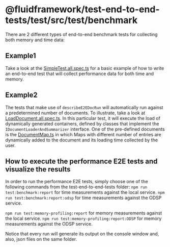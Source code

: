 # @fluidframework/test-end-to-end-tests/test/src/test/benchmark

There are 2 different types of end-to-end benchmark tests for collecting both memory and time data:

## Example1

Take a look at the [SimpleTest.all.spec.ts](src/test/benchmark/SimpleTest.all.spec.ts) for a basic example
of how to write an end-to-end test that will collect performance data for both time and memory.

## Example2

The tests that make use of `describeE2EDocRun` will automatically run against a predetermined number of documents.
To illustrate, take a look at [LoadDocument.all.spec.ts](src/test/benchmark/LoadDocument.all.spec.ts).
In this particular test, it will execute the load of dynamically generated containers, defined by
classes that implement the `IDocumentLoaderAndSummarizer` interface.
One of the pre-defined documents is the [DocumentMap.ts](src/test/benchmark/DocumentMap.all.spec.ts) in which
Maps with different number of entries are dynamically added to the document and its loading time collected by the user.

## How to execute the performance E2E tests and visualize the results

In order to run the performance E2E tests, simply choose one of the following commands from the test-end-to-end-tests folder:
`npm run test:benchmark:report` for time measurements against the local service.
`npm run test:benchmark:report:odsp` for time measurements against the ODSP service.

`npm run test:memory-profiling:report` for memory measurements against the local service.
`npm run test:memory-profiling:report:ODSP` for memory measurements against the ODSP service.

Notice that every run will generate its output on the console window and, also, json files on the same folder.
